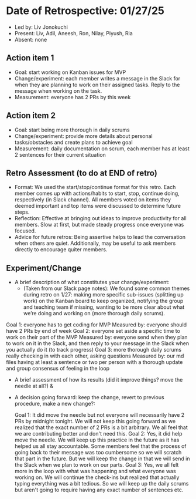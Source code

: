 # Date of Retrospective: 01/27/25

* Led by: Liv Jonokuchi
* Present: Liv, Adil, Aneesh, Ron, Nilay, Piyush, Ria
* Absent: none

## Action item 1

* Goal: start working on Kanban issues for MVP
* Change/experiment: each member writes a message in the Slack for when they are planning to work on their assigned tasks. Reply to the message when working on the task.
* Measurement: everyone has 2 PRs by this week

## Action item 2

* Goal: start being more thorough in daily scrums 
* Change/experiment: provide more details about personal tasks/obstacles and create plans to achieve goal
* Measurement: daily documentation on scrum, each member has at least 2 sentences for their current situation

## Retro Assessment (to do at END of retro)

* Format: We used the start/stop/continue format for this retro. Each member comes up with actions/habits to start, stop, continue doing, respectively (in Slack channel). All members voted on items they deemed important and top items were discussed to determine future steps. 
* Reflection: Effective at bringing out ideas to improve productivity for all members. Slow at first, but made steady progress once everyone was focused.
* Advice for future retros: Being assertive helps to lead the conversation when others are quiet. Additionally, may be useful to ask members directly to encourage quiter members.

## Experiment/Change 
* A brief description of what constitutes your change/experiment:
  * (Taken from our Slack page notes): We found some common themes during retro on 1/27: making more specific sub-issues (splitting up work) on the Kanban board to keep organized, notifying the group and teaching team if missing, wanting to be more clear about what we’re doing and working on (more thorough daily scrums).
  
Goal 1: everyone has to get coding for MVP
Measured by: everyone should have 2 PRs by end of week
Goal 2: everyone set aside a specific time to work on their part of the MVP
Measured by: everyone send when they plan to work on it in the Slack, and then reply to your message in the Slack when you actually do it (to track progress)
Goal 3: more thorough daily scrums really checking in with each other, asking questions
Measured by: our md files having at least a sentence or two per person with a thorough update and group consensus of feeling in the loop

* A brief assessment of how its results (did it improve things? move the needle at all?) &   
* A decision going forward: keep the change, revert to previous procedure, make a new change?:

  Goal 1:
  It did move the needle but not everyone will necessarily have 2 PRs by midnight tonight. We will not keep this going forward as we realized that the exact number of 2 PRs is a bit arbitrary. We all feel that we are contributing better and don't need this.
  Goal 2:
  Yes, it did help move the needle. We will keep up this practice in the future as it has helped us all stay accountable. Some members feel that the process of going back to their message was too cumbersome so we will scratch that part in the future. But we will keep the change in that we will send in the Slack when we plan to work on our parts.
  Goal 3:
  Yes, we all felt more in the loop with what was happening and what everyone was working on. We will continue the check-ins but realized that actually typing everything was a bit tedious. So we will keep up the daily scrums but aren't going to require having any exact number of sentences etc.  
